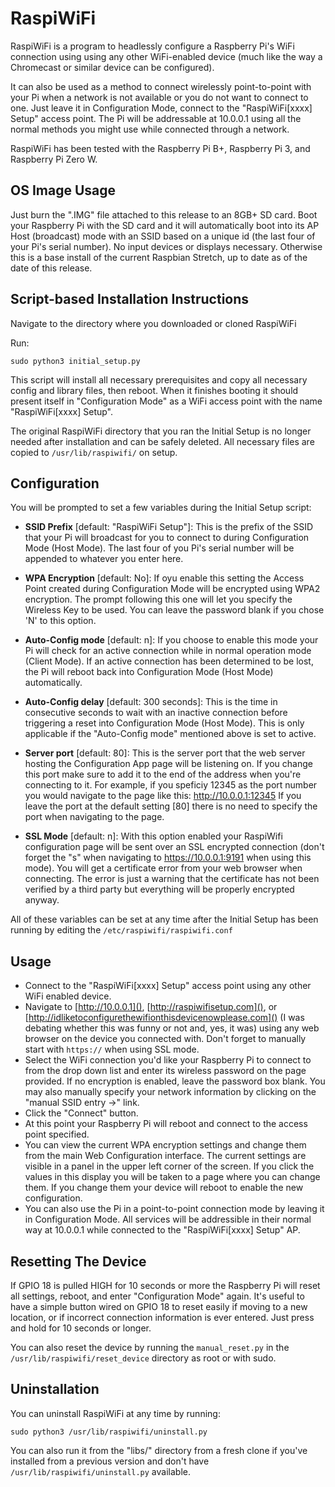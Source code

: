# RaspiWiFi

RaspiWiFi is a program to headlessly configure a Raspberry Pi's WiFi
connection using using any other WiFi-enabled device (much like the way
a Chromecast or similar device can be configured).

It can also be used as a method to connect wirelessly point-to-point with your
Pi when a network is not available or you do not want to connect to one. Just
leave it in Configuration Mode, connect to the "RaspiWiFi[xxxx] Setup" access
point. The Pi will be addressable at 10.0.0.1 using all the normal methods you
might use while connected through a network.

RaspiWiFi has been
tested with the Raspberry Pi B+, Raspberry Pi 3, and Raspberry Pi Zero W.



## OS Image Usage

Just burn the ".IMG" file attached to this release to an 8GB+ SD card. Boot
your Raspberry Pi with the SD card and it will automatically boot into its AP
Host (broadcast) mode with an SSID based on a unique id (the last four of your
Pi's serial number). No input devices or displays necessary. Otherwise this is
a base install of the current Raspbian Stretch, up to date as of the date of
this release.



## Script-based Installation Instructions
Navigate to the directory where you downloaded or cloned RaspiWiFi

Run:
```
sudo python3 initial_setup.py
```

This script will install all necessary prerequisites and copy all necessary
config and library files, then reboot. When it finishes booting it should
present itself in "Configuration Mode" as a WiFi access point with the
name "RaspiWiFi[xxxx] Setup".

The original RaspiWiFi directory that you ran the Initial Setup is no longer
needed after installation and can be safely deleted. All necessary files are
copied to `/usr/lib/raspiwifi/` on setup.


## Configuration
You will be prompted to set a few variables during the Initial Setup script:

- **SSID Prefix** [default: "RaspiWiFi Setup"]: This is the prefix of the SSID
      that your Pi will broadcast for you to connect to during
      Configuration Mode (Host Mode). The last four of you Pi's serial number
      will be appended to whatever you enter here.

- **WPA Encryption** [default: No]: If oyu enable this setting the Access Point 
      created during Configuration Mode will be encrypted using WPA2 encryption. 
      The prompt following this one will let you specify the Wireless Key to be 
      used. You can leave the password blank if you chose 'N' to this option. 

- **Auto-Config mode** [default: n]: If you choose to enable this mode your Pi
      will check for an active connection while in normal operation mode (Client Mode).
      If an active connection has been determined to be lost, the Pi will reboot
      back into Configuration Mode (Host Mode) automatically.

- **Auto-Config delay** [default: 300 seconds]: This is the time in consecutive
      seconds to wait with an inactive connection before triggering a reset into
      Configuration Mode (Host Mode). This is only applicable if the
      "Auto-Config mode" mentioned above is set to active.

- **Server port** [default: 80]: This is the server port that the web server
      hosting the Configuration App page will be listening on. If you change
      this port make sure to add it to the end of the address when you're
      connecting to it. For example, if you speficiy 12345 as the port number
      you would navigate to the page like this: http://10.0.0.1:12345 If you
      leave the port at the default setting [80] there is no need to specify the
      port when navigating to the page.

- **SSL Mode** [default: n]: With this option enabled your RaspiWifi
      configuration page will be sent over an SSL encrypted connection (don't
      forget the "s" when navigating to https://10.0.0.1:9191 when using
      this mode). You will get a certificate error from your web browser when
      connecting. The error is just a warning that the certificate has not been
      verified by a third party but everything will be properly encrypted anyway.

All of these variables can be set at any time after the Initial Setup has
been running by editing the `/etc/raspiwifi/raspiwifi.conf`


## Usage

- Connect to the "RaspiWiFi[xxxx] Setup" access point using any other WiFi enabled
device.
- Navigate to [http://10.0.0.1](), [http://raspiwifisetup.com](), or
[http://idliketoconfigurethewifionthisdevicenowplease.com]() (I was debating whether this
was funny or not and, yes, it was) using any web browser on the device you
connected with. Don't forget to manually start with `https://` when using SSL mode.
- Select the WiFi connection you'd like your Raspberry Pi to connect to from
the drop down list and enter its wireless password on the page provided. If no
encryption is enabled, leave the password box blank. You may also manually
specify your network information by clicking on the "manual SSID entry ->" link.
- Click the "Connect" button.
- At this point your Raspberry Pi will reboot and connect to the access point
specified.
- You can view the current WPA encryption settings and change them from the main Web 
Configuration interface. The current settings are visible in a panel in the upper 
left corner of the screen. If you click the values in this display you will be taken 
to a page where you can change them. If you change them your device will reboot to 
enable the new configuration. 
- You can also use the Pi in a point-to-point connection mode by leaving it in
Configuration Mode. All services will be addressible in their normal way at
10.0.0.1 while connected to the "RaspiWiFi[xxxx] Setup" AP.



## Resetting The Device

If GPIO 18 is pulled HIGH for 10 seconds or more the Raspberry Pi will reset
all settings, reboot, and enter "Configuration Mode" again. It's useful to have
a simple button wired on GPIO 18 to reset easily if moving to a new location,
or if incorrect connection information is ever entered. Just press and hold for
10 seconds or longer.

You can also reset the device by running the `manual_reset.py` in the
`/usr/lib/raspiwifi/reset_device` directory as root or with sudo.


## Uninstallation

You can uninstall RaspiWiFi at any time by running:
   
```
sudo python3 /usr/lib/raspiwifi/uninstall.py
```

You can also run it from the "libs/" directory from a fresh clone if you've 
installed from a previous version and don't have `/usr/lib/raspiwifi/uninstall.py` 
available.
